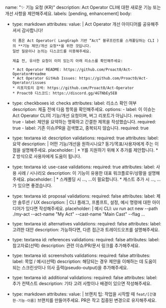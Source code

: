 name: "✨ 기능 요청 (KR)"
description: Act Operator CLI에 대한 새로운 기능 또는 개선 사항을 제안해주세요.
labels: [pending, enhancement]
body:
  - type: markdown
    attributes:
      value: |
        Act Operator 개선 아이디어를 공유해주셔서 감사합니다!

        이 폼은 Act Operator( LangGraph 기반 “Act” 블루프린트를 스캐폴딩하는 CLI )의 **기능 제안/개선 요청**을 위한 것입니다.
        일반 질문이나 논의는 디스코드를 이용해주세요.

        제출 전, 유사한 요청이 이미 있는지 아래 리소스를 확인해주세요:

        * Act Operator README: https://github.com/Proact0/Act-Operator#readme
        * Act Operator GitHub Issues: https://github.com/Proact0/Act-Operator/issues
        * 리포지토리 검색: https://github.com/Proact0/Act-Operator
        * Proact0 디스코드: https://discord.gg/4GTNbEy5EB
  - type: checkboxes
    id: checks
    attributes:
      label: 리소스 확인 여부
      description: 제출 전에 다음 항목을 확인해주세요.
      options:
        - label: 이 이슈는 Act Operator CLI의 기능/개선 요청이며, 버그 리포트가 아닙니다.
          required: true
        - label: 제안을 요약하는 명확하고 간결한 제목을 작성했습니다.
          required: true
        - label: 기존 이슈/PR을 검색했고, 중복되지 않습니다.
          required: true
  - type: textarea
    id: description
    validations:
      required: true
    attributes:
      label: 요약
      description: |
        어떤 기능/개선을 원하시나요?
        동기/목표/사용자에게 주는 이점을 설명해주세요.
      placeholder: |
        * Y를 지원하기 위해 X 추가를 제안합니다.
        * Z 방식으로 사용자에게 도움이 됩니다.
  - type: textarea
    id: use-case
    validations:
      required: true
    attributes:
      label: 사용 사례 / 시나리오
      description: 이 기능이 유용한 대표 워크플로우/상황을 설명해주세요.
      placeholder: |
        * 스캐폴딩 시 ..., ...이 필요합니다.
        * 캐스트 추가 시 ..., ...가 있으면 좋겠습니다.
  - type: textarea
    id: proposal
    validations:
      required: false
    attributes:
      label: 제안 솔루션 / UX
      description: |
        CLI 플래그, 프롬프트, 설정, 예시 명령에 대한 아이디어가 있다면 작성해주세요.
      placeholder: |
        예시 CLI:
        uv run act new --path ./my-act --act-name "My Act" --cast-name "Main Cast" --flag ...
  - type: textarea
    id: alternatives
    validations:
      required: false
    attributes:
      label: 고려한 대안
      description: 가능하다면, 다른 접근과 트레이드오프를 설명해주세요.
  - type: textarea
    id: references
    validations:
      required: false
    attributes:
      label: 참고자료(선택)
      description: 관련 이슈/PR/문서 링크를 추가해주세요.
  - type: textarea
    id: screenshots
    validations:
      required: false
    attributes:
      label: 목업 / 예시(선택)
      description: 해당되는 경우 제안을 이해하는 데 도움이 되는 스크린샷이나 의사 출력(pseudo-output)을 추가해주세요.
  - type: textarea
    id: additional
    validations:
      required: false
    attributes:
      label: 추가 컨텍스트
      description: 기타 고려 사항이나 배경이 있으면 작성해주세요.
  - type: markdown
    attributes:
      value: |
        브랜치 팁: 작업을 시작할 때 `feat/[간결한-기능-이름]` 브랜치를 만들어주세요.
        PR은 작고 집중된 변경으로 유지해주세요.
